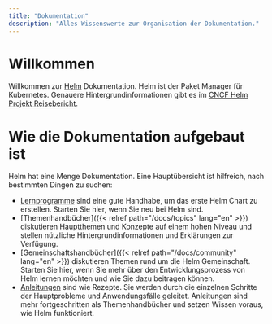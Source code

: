 ```yaml
---
title: "Dokumentation"
description: "Alles Wissenswerte zur Organisation der Dokumentation."
---
```


# Willkommen

Willkommen zur [Helm](https://helm.sh/) Dokumentation. Helm ist der Paket
Manager für Kubernetes. Genauere Hintergrundinformationen gibt es im 
[CNCF Helm Projekt Reisebericht](https://www.cncf.io/cncf-helm-project-journey/).

# Wie die Dokumentation aufgebaut ist

Helm hat eine Menge Dokumentation. Eine Hauptübersicht ist hilfreich, nach
bestimmten Dingen zu suchen:

- [Lernprogramme](intro) sind eine gute Handhabe, um das erste Helm Chart zu
  erstellen. Starten Sie hier, wenn Sie neu bei Helm sind.
- [Themenhandbücher]({{< relref path="/docs/topics" lang="en" >}}) diskutieren Hauptthemen und Konzepte auf einem
  hohen Niveau und stellen nützliche Hintergrundinformationen und Erklärungen
  zur Verfügung.
- [Gemeinschaftshandbücher]({{< relref path="/docs/community" lang="en" >}}) diskutieren Themen rund um die Helm Gemeinschaft.
  Starten Sie hier, wenn Sie mehr über den Entwicklungsprozess von Helm lernen
  möchten und wie Sie dazu beitragen können.
- [Anleitungen](howto) sind wie Rezepte. Sie werden durch die einzelnen Schritte
  der Hauptprobleme und Anwendungsfälle geleitet. Anleitungen sind mehr
  fortgeschritten als Themenhandbücher und setzen Wissen voraus, wie Helm
  funktioniert.
